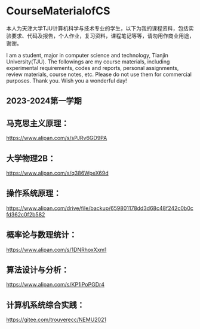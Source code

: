 # CourseMaterialofCS

本人为天津大学TJU计算机科学与技术专业的学生，以下为我的课程资料，包括实验要求、代码及报告，个人作业，复习资料，课程笔记等等，请勿用作商业用途，谢谢。

I am a student, major in computer science and technology, Tianjin University(TJU). The followings are my course materials, including experimental requirements, codes and reports, personal assignments, review materials, course notes, etc. Please do not use them for commercial purposes. Thank you. Wish you a wonderful day!

## 2023-2024第一学期

## 马克思主义原理：
https://www.alipan.com/s/sPJRv6GD9PA

## 大学物理2B：
https://www.alipan.com/s/q386WpeX69d

## 操作系统原理：
https://www.alipan.com/drive/file/backup/659801178dd3d68c48f242c0b0cfd362c0f2b582

## 概率论与数理统计：
https://www.alipan.com/s/1DNRhoxXxm1

## 算法设计与分析：
https://www.alipan.com/s/KP1iPoPGDr4

## 计算机系统综合实践：
https://gitee.com/trouverecc/NEMU2021
